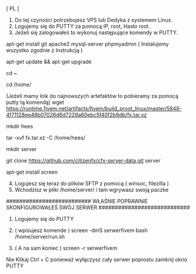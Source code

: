[ PL ]
1. Do tej czyności potrzebujesz VPS lub Dedyka z systemem Linux.
2. Logujemy się do PUTTY za pomocą IP, root, Hasło root.
3. Jeżeli się zalogowałeś to wykonuj następujące komendy w PUTTY.

apt-get install git apache2 mysql-server phpmyadmin  ( Instalujemy wszystko zgodnie z Instrukcją )

apt-get update && apt-get upgrade  

cd ~

cd /home/

(Jeżeli mamy link do najnowszych artefaktów to pobieramy za pomocą putty tą komendą)  wget https://runtime.fivem.net/artifacts/fivem/build_proot_linux/master/5848-4f71128ee48b07026d6d7229a60ebc5f40f2b9db/fx.tar.xz

mkdir hees

tar -xvf fx.tar.xz -C /home/hees/

mkdir server

git clone https://github.com/citizenfx/cfx-server-data.git server

apt-get install screen

4. Logujesz się teraz do plików SFTP z pomocą ( winsoc, filezilla )
5. Wchodzisz w pliki /home/server/  i tam wgrywasz swoją paczke

########################## WŁAŚNIE POPRAWNIE SKONFIGUROWAŁEŚ SWÓJ SERWER ############################

1. Logujemy się do PUTTY

2. ( wpisujesz komende )  screen -dmS serwerfivem bash /home/server/run.sh

3.  ( A na sam koniec ) screen -r serwerfivem

Nie Klikaj Ctrl + C ponieważ wyłączysz cały serwer poprostu zamknij okno PUTTY

